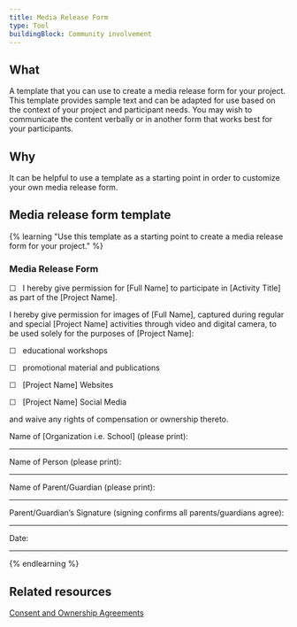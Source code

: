 ```yaml
---
title: Media Release Form
type: Tool
buildingBlock: Community involvement
---
```

## What

A template that you can use to create a media release form for your project. This template provides sample text and can be adapted for use based on the context of your project and participant needs. You may wish to communicate the content verbally or in another form that works best for your participants.

## Why

It can be helpful to use a template as a starting point in order to customize your own media release form.

## Media release form template

{% learning "Use this template as a starting point to create a media release form for your project." %}
### Media Release Form

☐   I hereby give permission for \[Full Name] to participate in \[Activity Title] as part of the \[Project Name].

I hereby give permission for images of \[Full Name], captured during regular and special \[Project Name] activities through video and digital camera, to be used solely for the purposes of \[Project Name]:

☐   educational workshops

☐   promotional material and publications

☐   \[Project Name] Websites

☐   \[Project Name] Social Media

and waive any rights of compensation or ownership thereto.

[](<>)Name of \[Organization i.e. School] (please print):                                    

- - -

Name of Person (please print):

- - -

Name of Parent/Guardian (please print):

- - -

Parent/Guardian’s Signature (signing confirms all parents/guardians agree):

- - -

Date: 

- - -
{% endlearning %}

## Related resources

[Consent and Ownership Agreements](/resources/Consent-and-Ownership-Agreements/)